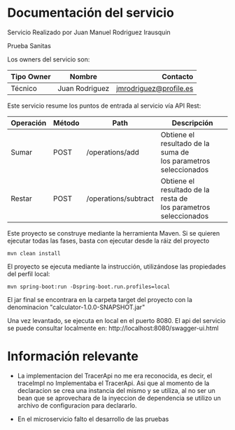 # Documentación del servicio


Servicio Realizado por Juan Manuel Rodriguez Irausquin

Prueba Sanitas


Los owners del servicio son:

| Tipo Owner    |     Nombre     | Contacto  |
| ------------- |:--------------:| ---------:|
| Técnico       | Juan Rodriguez | jmrodriguez@profile.es     |



Este servicio resume los puntos de entrada al servicio vía API Rest:

| Operación | Método | Path                 | Descripción                                                           
|-----------|--------|----------------------|-----------------------------------------------------------------------|
| Sumar     | POST   | /operations/add      | Obtiene el resultado de la suma de <br/>los parametros seleccionados  |
| Restar    | POST   | /operations/subtract | Obtiene el resultado de la resta de <br/>los parametros seleccionados |


Este proyecto se construye mediante la herramienta Maven. Si se quieren ejecutar todas las fases, basta con ejecutar
desde la ráiz del proyecto

````shell script
mvn clean install
````

El proyecto se ejecuta mediante la instrucción, utilizándose las propiedades del perfil local:

````shell script
mvn spring-boot:run -Dspring-boot.run.profiles=local
````

El jar final se encontrara en la carpeta target del proyecto con la denominacion "calculator-1.0.0-SNAPSHOT.jar"

Una vez levantado, se ejecuta en local en el puerto 8080.
El api del servicio se puede consultar localmente en: http://localhost:8080/swagger-ui.html

# Información relevante

- La implementacion del TracerApi no me era reconocida, es decir, el traceImpl no Implementaba el TracerApi. 
Asi que al momento de la declaracion se crea una instancia del mismo y se utiliza, al no ser un bean que se aprovechara 
de la inyeccion de dependencia se utilizo un archivo de configuracion para declararlo.

- En el microservicio falto el desarrollo de las pruebas